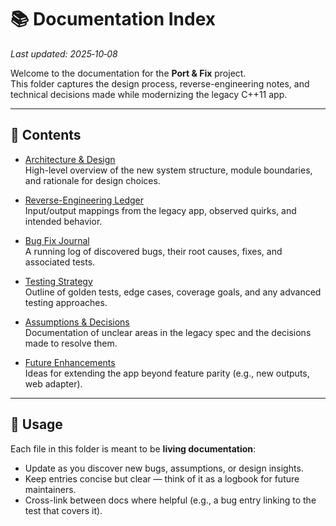 # 📚 Documentation Index

_Last updated: 2025‑10‑08_

Welcome to the documentation for the **Port & Fix** project.  
This folder captures the design process, reverse-engineering notes, and technical decisions made while modernizing the legacy C++11 app.

---

## 📂 Contents

- [Architecture & Design](./architecture.md)  
  High-level overview of the new system structure, module boundaries, and rationale for design choices.

- [Reverse-Engineering Ledger](./reverse-engineering.md)  
  Input/output mappings from the legacy app, observed quirks, and intended behavior.

- [Bug Fix Journal](./bugs.md)  
  A running log of discovered bugs, their root causes, fixes, and associated tests.

- [Testing Strategy](./testing.md)  
  Outline of golden tests, edge cases, coverage goals, and any advanced testing approaches.

- [Assumptions & Decisions](./assumptions.md)  
  Documentation of unclear areas in the legacy spec and the decisions made to resolve them.

- [Future Enhancements](./future.md)  
  Ideas for extending the app beyond feature parity (e.g., new outputs, web adapter).

---

## 🧭 Usage

Each file in this folder is meant to be **living documentation**:
- Update as you discover new bugs, assumptions, or design insights.  
- Keep entries concise but clear — think of it as a logbook for future maintainers.  
- Cross-link between docs where helpful (e.g., a bug entry linking to the test that covers it).  
